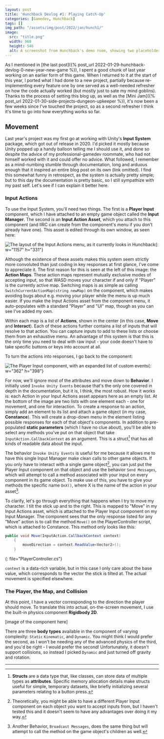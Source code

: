 ```yaml
---
layout: post
title: 'Hunchback Devlog #1: Playing Catch-Up'
categories: [Gamedev, Hunchback]
tags: []
img_path: "/assets/img/post/2022/jan/hunch1/"
image:
  src: "title.png"
  width: 968
  height: 546
  alt: A screenshot from Hunchback's demo room, showing two placeholder portraits and a dialog box with filler text
---
```

As I mentioned in [the last post]({% post_url 2022-01-29-hunchback-devlog-0-new-year-new-game %}), I spent a good chunk of last year working on an earlier form of this game. When I returned to it at the start of this year, I ported what I had done to a new project, partially because re-implementing every feature one by one served as a well-needed refresher on how the code actually worked (but mostly just to sate my mind goblins). Thanks to the process of setting this blog up, as well as the [Mini Jam]({% post_url 2022-01-30-side-projects-dungeon-upkeeper %}), it's now been a few weeks since I've touched the project, so as a second refresher I think it's time to go into how everything works so far.

## Movement
Last year's project was my first go at working with Unity's **Input System** package, which got out of release in 2020. I'd picked it mostly because Unity popped up a handy balloon telling me I should use it, and done so despite the advice of my professional-gamedev roommate, who had not himself worked with it and could offer no advice. What followed, I remember as a mind-numbing stumble through documentation, long and arduous enough that it inspired an entire blog post on its own (link omitted). I find this somewhat funny in retrospect, as the system is actually pretty simple; but to this day the documentation is pretty basic, so I still sympathize with my past self. Let's see if I can explain it better here.

### Input Actions
To use the Input System, you'll need two things. The first is a **Player Input** component, which I have attached to an empty game object called the **Input Manager**. The second is an **Input Action Asset**, which you attach to this component (and IIRC can create from the component's menu if you don't already have one). This asset is edited through its own window, as seen here:

![The layout of the Input Actions menu, as it currently looks in Hunchback](inputactions.png){: w="1157" h="331"}

Although the existence of these assets makes this system seem strictly more convoluted than just coding in key responses at first glance, I've come to appreciate it. The first reason for this is seen at the left of this image: the **Action Maps**. These action maps represent mutually exclusive modes of accepting input, so that WASD moves your character if and only if "Player" is the currently active map. Switching maps is as simple as calling `SwitchCurrentActionMap(string newMap)` on the component, which makes avoiding bugs about e.g. moving your player while the menu is up much easier. If you make the Input Actions asset from the component menu, it auto-populates with a standard "Player" and "UI" map, though as you can see I've added my own.

Within each map is a list of **Actions**, shown in the center (in this case, **Move** and **Interact**). Each of these actions further contains a list of inputs that will resolve to that action. You can capture inputs to add to these lists or choose them from an exhaustive menu. An advantage of this system is that this is the only time you need to deal with raw input - your code doesn't have to take specific buttons or keys into account at all.

To turn the actions into responses, I go back to the component:

![The Player Input component, with an expanded list of custom events](playerinput.png){: w="362" h="398"}

For now, we'll ignore most of the attributes and move down to **Behavior**. I initially used `Invoke Unity Events` because that's the only one covered in depth in the documentation, but it is, I think, the most robust. How it works is: each Action in your Input Actions asset appears here as an empty list. At the bottom of the image are two lists with one element each - one for movement, and one for interaction. To create a response to an action, simply add an element to its list and attach a game object (in my case, **Constance**). This will create a drop-down menu in the element listing possible responses for each of that object's components. In addition to pre-populated **static parameters** (which I have no clue about), you'll be able to select any methods you've put on that object that take `InputAction.CallbackContext` as an argument. This is a struct[^1] that has all kinds of readable data about the input.

The behavior `Invoke Unity Events` is useful for me because it allows me to have this single Input Manager make clean calls to other game objects. If you only have to interact with a single game object[^3], you can just put the Player Input component on that object and use the behavior `Send Messages`, which will attempt to call a method associated with your input on every component in its game object. To make use of this, you have to give your methods the specific name `OnX()`, where X is the name of the action in your asset[^4].

To clarify, let's go through everything that happens when I try to move my character. I tilt the stick up and to the right. This is mapped to "Move" in my Input Actions asset, which is attached to the Player Input component on my Input Manager. The component sees that the only response listed for any "Move" action is to call the method `Move()` on the PlayerController script, which is attached to Constance. This method only looks like this:

```c#
public void Move(InputAction.CallbackContext context)
    {
        moveDirection = context.ReadValue<Vector2>();
    }
```
{: file="PlayerController.cs"}

`context` is a data-rich variable, but in this case I only care about the base value, which corresponds to the vector the stick is tilted at. The actual movement is specified elsewhere.

### The Player, the Map, and Collision
At this point, I have a vector corresponding to the direction the player should move. To translate this into actual, on-the-screen movement, I use the built-in physics component **Rigidbody 2D**.

[image of the component here]

There are three **body types** available in the component of varying complexity: `Static` `Kinematic`, and `Dynamic`. You might think I would prefer the second, as I won't be needing any of the advanced physics of the third, and you'd be right - I would prefer the second! Unfortunately, it doesn't support collisions, so instead I picked `Dynamic` and just turned off gravity and rotation.

---
[^1]: **Structs** are a data type that, like classes, can store data of multiple types as **attributes**. Specific memory allocation details make structs useful for simple, temporary datasets, like briefly initializing several parameters relating to a button press[^2].
[^2]: I'm never certain whether a coding term requires this kind of footnote definition or not; I just kind of go by how confusing the term was to me personally at the time. I'd welcome feedback on this.
[^3]: Theoretically, you might be able to have a different Player Input component on each object you want to accept inputs from, but I haven't tested this and it doesn't seem to have any advantages over doing it my way.
[^4]: Another Behavior, `Broadcast Messages`, does the same thing but will attempt to call the method on the game object's children as well.

